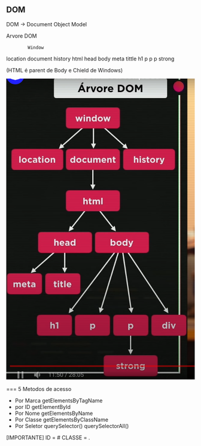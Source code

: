 ## DOM

DOM -> Document Object Model

Arvore DOM

            Window
location    document    history
                html
        head            body
    meta    tittle     h1   p    p      p
                                strong


(HTML é parent de Body e Chield de Windows)

![alt text](image.png)

===
5 Metodos de acesso 
- Por Marca
getElementsByTagName
- por ID
getElementById
- Por Nome
getElementsByName
- Por Classe
getElementsByClassName
- Por Seletor
querySelector()
querySelectorAll()

[IMPORTANTE]
ID = #
CLASSE = .